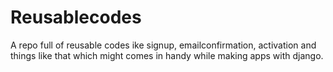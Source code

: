 # Reusablecodes
A repo full of reusable codes ike signup, emailconfirmation, activation and things like that which might comes in handy while making apps with django.
